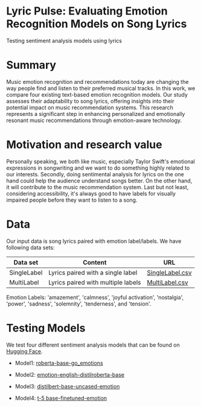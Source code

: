 # Lyric Pulse: Evaluating Emotion Recognition Models on Song Lyrics
Testing sentiment analysis models using lyrics

# Summary
Music emotion recognition and recommendations today are changing the way people find and listen to their preferred musical tracks. In this work, we compare four existing text-based emotion recognition models. Our study assesses their adaptability to song lyrics, offering insights into their potential impact on music recommendation systems. This research represents a significant step in enhancing personalized and emotionally resonant music recommendations through emotion-aware technology. 

# Motivation and research value
Personally speaking, we both like music, especially Taylor Swift's emotional expressions in songwriting and we want to do something highly related to our interests. Secondly, doing sentimental analysis for lyrics on the one hand could help the audience understand songs better. On the other hand, it will contribute to the music recommendation system. Last but not least, considering accessibility, it's always good to have labels for visually impaired people before they want to listen to a song.

# Data
Our input data is song lyrics paired with emotion label/labels. We have following data sets:

| Data set | Content | URL |
| ------------- | ------------- | ------------- |
| SingleLabel | Lyrics paired with a single label | [SingleLabel.csv](https://github.com/glazar01/UZH-essentials-project/blob/310d0532aebf24bc25d1994f599cf1cea6286d8b/data/SingleLabel.csv)|
| MultiLabel  | Lyrics paired with multiple labels  | [MultiLabel.csv](https://github.com/glazar01/UZH-essentials-project/blob/310d0532aebf24bc25d1994f599cf1cea6286d8b/data/MultiLabel.csv)|

Emotion Labels: 'amazement', 'calmness', 'joyful activation', 'nostalgia', 'power', 'sadness', 'solemnity', 'tenderness', and 'tension'.

# Testing Models

We test four different sentiment analysis models that can be found on [Hugging Face](https://huggingface.co/). 

- Model1: [roberta-base-go_emotions](https://huggingface.co/SamLowe/roberta-base-go_emotions?text=I+love+you)

- Model2: [emotion-english-distilroberta-base](https://huggingface.co/j-hartmann/emotion-english-distilroberta-base?text=This+movie+always+makes+me+cry..)

- Model3: [distilbert-base-uncased-emotion](https://huggingface.co/bhadresh-savani/distilbert-base-uncased-emotion?text=I+like+you.+I+love+you)

- Model4: [t-5 base-finetuned-emotion](https://huggingface.co/mrm8488/t5-base-finetuned-emotion?text=I+wish+you+were+here+but+it+is+impossible)
